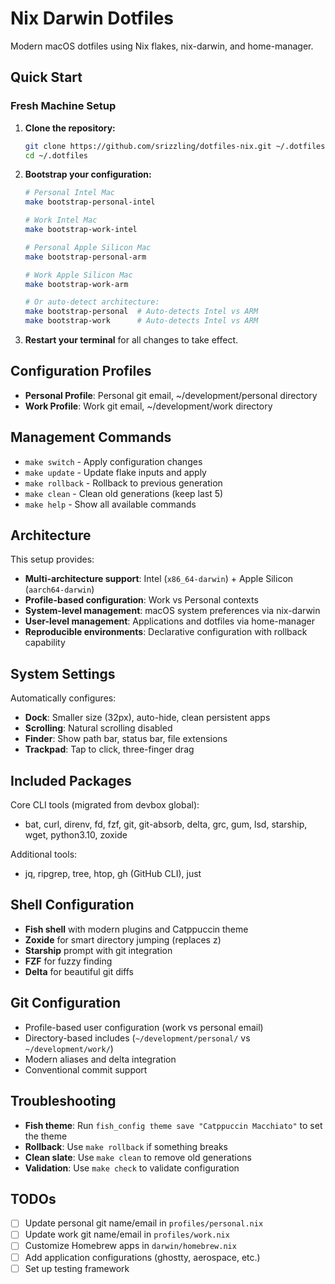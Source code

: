 # Nix Darwin Dotfiles

Modern macOS dotfiles using Nix flakes, nix-darwin, and home-manager.

## Quick Start

### Fresh Machine Setup

1. **Clone the repository:**
   ```bash
   git clone https://github.com/srizzling/dotfiles-nix.git ~/.dotfiles
   cd ~/.dotfiles
   ```

2. **Bootstrap your configuration:**
   ```bash
   # Personal Intel Mac
   make bootstrap-personal-intel
   
   # Work Intel Mac  
   make bootstrap-work-intel
   
   # Personal Apple Silicon Mac
   make bootstrap-personal-arm
   
   # Work Apple Silicon Mac
   make bootstrap-work-arm
   
   # Or auto-detect architecture:
   make bootstrap-personal  # Auto-detects Intel vs ARM
   make bootstrap-work      # Auto-detects Intel vs ARM
   ```

3. **Restart your terminal** for all changes to take effect.

## Configuration Profiles

- **Personal Profile**: Personal git email, ~/development/personal directory
- **Work Profile**: Work git email, ~/development/work directory

## Management Commands

- `make switch` - Apply configuration changes
- `make update` - Update flake inputs and apply
- `make rollback` - Rollback to previous generation
- `make clean` - Clean old generations (keep last 5)
- `make help` - Show all available commands

## Architecture

This setup provides:

- **Multi-architecture support**: Intel (`x86_64-darwin`) + Apple Silicon (`aarch64-darwin`)
- **Profile-based configuration**: Work vs Personal contexts
- **System-level management**: macOS system preferences via nix-darwin
- **User-level management**: Applications and dotfiles via home-manager
- **Reproducible environments**: Declarative configuration with rollback capability

## System Settings

Automatically configures:
- **Dock**: Smaller size (32px), auto-hide, clean persistent apps
- **Scrolling**: Natural scrolling disabled
- **Finder**: Show path bar, status bar, file extensions
- **Trackpad**: Tap to click, three-finger drag

## Included Packages

Core CLI tools (migrated from devbox global):
- bat, curl, direnv, fd, fzf, git, git-absorb, delta, grc, gum, lsd, starship, wget, python3.10, zoxide

Additional tools:
- jq, ripgrep, tree, htop, gh (GitHub CLI), just

## Shell Configuration

- **Fish shell** with modern plugins and Catppuccin theme
- **Zoxide** for smart directory jumping (replaces z)
- **Starship** prompt with git integration
- **FZF** for fuzzy finding
- **Delta** for beautiful git diffs

## Git Configuration

- Profile-based user configuration (work vs personal email)
- Directory-based includes (`~/development/personal/` vs `~/development/work/`)
- Modern aliases and delta integration
- Conventional commit support

## Troubleshooting

- **Fish theme**: Run `fish_config theme save "Catppuccin Macchiato"` to set the theme
- **Rollback**: Use `make rollback` if something breaks
- **Clean slate**: Use `make clean` to remove old generations
- **Validation**: Use `make check` to validate configuration

## TODOs

- [ ] Update personal git name/email in `profiles/personal.nix`
- [ ] Update work git name/email in `profiles/work.nix`  
- [ ] Customize Homebrew apps in `darwin/homebrew.nix`
- [ ] Add application configurations (ghostty, aerospace, etc.)
- [ ] Set up testing framework